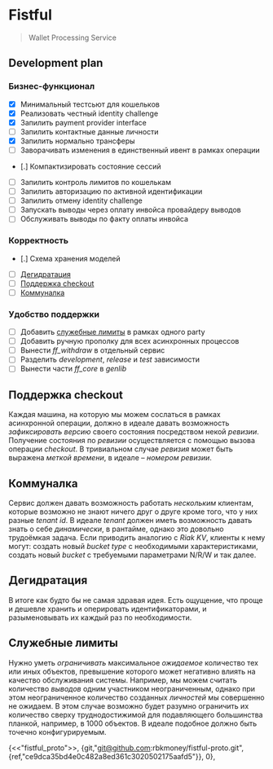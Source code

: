 # Fistful

> Wallet Processing Service

## Development plan

### Бизнес-функционал

* [x] Минимальный тестсьют для кошельков
* [x] Реализовать честный identity challenge
* [x] Запилить payment provider interface
* [ ] Запилить контактные данные личности
* [x] Запилить нормально трансферы
* [ ] Заворачивать изменения в единственный ивент в рамках операции
* [.] Компактизировать состояние сессий
* [ ] Запилить контроль лимитов по кошелькам
* [ ] Запилить авторизацию по активной идентификации
* [ ] Запилить отмену identity challenge
* [ ] Запускать выводы через оплату инвойса провайдеру выводов
* [ ] Обслуживать выводы по факту оплаты инвойса

### Корректность

* [.] Схема хранения моделей
* [ ] [Дегидратация](#дегидратация)
* [ ] [Поддержка checkout](#поддержка-checkout)
* [ ] [Коммуналка](#коммуналка)

### Удобство поддержки

* [ ] Добавить [служебные лимиты](#служебные-лимиты) в рамках одного party
* [ ] Добавить ручную прополку для всех асинхронных процессов
* [ ] Вынести _ff_withdraw_ в отдельный сервис
* [ ] Разделить _development_, _release_ и _test_ зависимости
* [ ] Вынести части _ff_core_ в _genlib_

## Поддержка checkout

Каждая машина, на которую мы можем сослаться в рамках асинхронной операции, должно в идеале давать возможность _зафиксировать версию_ своего состояния посредством некой _ревизии_. Получение состояния по _ревизии_ осуществляется с помощью вызова операции _checkout_. В тривиальном случае _ревизия_ может быть выражена _меткой времени_, в идеале – _номером ревизии_.

## Коммуналка

Сервис должен давать возможность работать _нескольким_ клиентам, которые возможно не знают ничего друг о друге кроме того, что у них разные _tenant id_. В идеале _tenant_ должен иметь возможность давать знать о себе _динамически_, в рантайме, однако это довольно трудоёмкая задача. Если приводить аналогию с _Riak KV_, клиенты к нему могут: создать новый _bucket type_ с необходимыми характеристиками, создать новый _bucket_ с требуемыми параметрами N/R/W и так далее.

## Дегидратация

В итоге как будто бы не самая здравая идея. Есть ощущение, что проще и дешевле хранить и оперировать идентификаторами, и разыменовывать их каждый раз по необходимости.

## Служебные лимиты

Нужно уметь _ограничивать_ максимальное _ожидаемое_ количество тех или иных объектов, превышение которого может негативно влиять на качество обслуживания системы. Например, мы можем считать количество _выводов_ одним участником неограниченным, однако при этом неограниченное количество созданных _личностей_ мы совершенно не ожидаем. В этом случае возможно будет разумно ограничить их количество сверху труднодостижимой для подавляющего большинства планкой, например, в 1000 объектов. В идеале подобное должно быть точечно конфигурируемым.

 {<<"fistful_proto">>,
  {git,"git@github.com:rbkmoney/fistful-proto.git",
       {ref,"ce9dca35bd4e0c482a8ed361c3020502175aafd5"}},
  0},